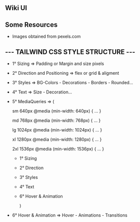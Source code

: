 ## Wiki UI

## Some Resources

- Images obtained from pexels.com

## --- TAILWIND CSS STYLE STRUCTURE ---

- 1° Sizing => Padding or Margin and size pixels

- 2° Direction and Positioning => flex or grid & aligment

- 3° Styles => BG-Colors - Decorations - Borders - Rounded...

- 4° Text => Size - Decoration...

- 5° MediaQueries => (

  sm 640px @media (min-width: 640px) { ... }

  md 768px @media (min-width: 768px) { ... }

  lg 1024px @media (min-width: 1024px) { ... }

  xl 1280px @media (min-width: 1280px) { ... }

  2xl 1536px @media (min-width: 1536px) { ... }

  - 1° Sizing

  - 2° Direction

  - 3° Styles

  - 4° Text

  - 6° Hover & Animation

    )

- 6° Hover & Animation => Hover - Animations - Transitions
